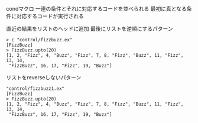 condマクロ
一連の条件とそれに対応するコードを並べられる
最初に真となる条件に対応するコードが実行される

直近の結果をリストのヘッドに追加
最後にリストを逆順にするパターン

```
> c "control/fizzbuzz.ex"
[FizzBuzz]
> FizzBuzz.upto(20)
[1, 2, "Fizz", 4, "Buzz", "Fizz", 7, 8, "Fizz", "Buzz", 11, "Fizz", 13, 14,
 "FizzBuzz", 16, 17, "Fizz", 19, "Buzz"]
```

リストをreverseしないパターン

```
"control/fizzbuzz1.ex"
[FizzBuzz]
> FizzBuzz.upto(20)
[1, 2, "Fizz", 4, "Buzz", "Fizz", 7, 8, "Fizz", "Buzz", 11, "Fizz", 13, 14,
 "FizzBuzz", 16, 17, "Fizz", 19, "Buzz"]
```

